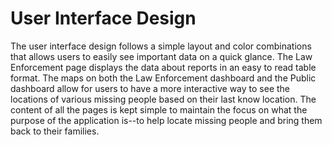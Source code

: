 # User Interface Design  

The user interface design follows a simple layout and color combinations that allows users to easily see important data on a quick glance. The Law Enforcement page displays the data about reports in an easy to read table format. The maps on both the Law Enforcement dashboard and the Public dashboard allow for users to have a more interactive way to see the locations of various missing people based on their last know location. The content of all the pages is kept simple to maintain the focus on what the purpose of the application is--to help locate missing people and bring them back to their families. 
